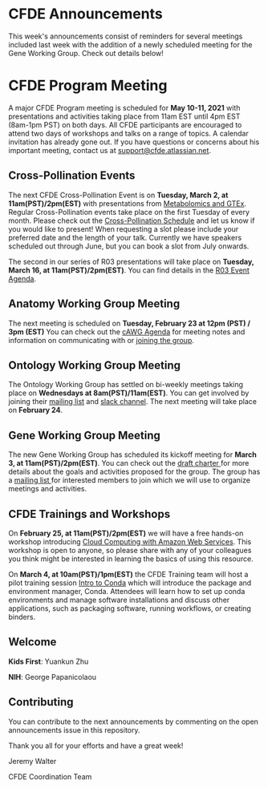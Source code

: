 # CFDE Announcements

This week's announcements consist of reminders for several meetings included last week with the addition of a newly scheduled meeting for the Gene Working Group. Check out details below!

# CFDE Program Meeting
A major CFDE Program meeting is scheduled for **May 10-11, 2021** with presentations and activities taking place from 11am EST until 4pm EST (8am-1pm PST) on both days.  All CFDE participants are encouraged to attend two days of workshops and talks on a range of topics. A calendar invitation has already gone out. If you have questions or concerns about his important meeting, contact us at support@cfde.atlassian.net.

## Cross-Pollination Events
The next CFDE Cross-Pollination Event is on **Tuesday, March 2, at 11am(PST)/2pm(EST)** with presentations from [Metabolomics and GTEx](https://docs.google.com/document/d/12qQiv8lNwZ2E2oaCR3jXsOgL5lMtrosxoONushBFGtc/edit?usp=sharing). Regular Cross-Pollination events take place on the first Tuesday of every month. Please check out the [Cross-Pollination Schedule](https://docs.google.com/spreadsheets/d/1hQAeOLkivUZZnwZ_KxfGw3neezMaWbrPk9nnFiKfQGA/edit?usp=sharing) and let us know if you would like to present! When requesting a slot please include your preferred date and the length of your talk. Currently we have speakers scheduled out through June, but you can book a slot from July onwards.

The second in our series of R03 presentations will take place on **Tuesday, March 16, at 11am(PST)/2pm(EST)**. You can find details in the [R03 Event Agenda](https://docs.google.com/document/d/1hKPdAs82zqcUZQjMPRcRtUvAkhdIR2ibW2VLn9P_ZZg/edit?usp=sharing). 

## Anatomy Working Group Meeting
The next meeting is scheduled on **Tuesday, February 23 at 12pm (PST) / 3pm (EST)**
You can check out the [cAWG Agenda](https://docs.google.com/document/d/1K5L9WllqaABbr4MGO21ogDELyvtpVrD31wbvSNhx6ys/edit?usp=sharing) for meeting notes and information on communicating with or [joining the group](https://crosspollinationevents.groups.io/g/AnatomyWorkingGroup). 

## Ontology Working Group Meeting
The Ontology Working Group has settled on bi-weekly meetings taking place on **Wednesdays at 8am(PST)/11am(EST)**. You can get involved by joining their [mailing list](https://crosspollinationevents.groups.io/g/OntologyWorkingGroup) and [slack channel](https://cfdeworkspace.slack.com/archives/C01GP14DLJX.). The next meeting will take place on **February 24**. 

## Gene Working Group Meeting
The new Gene Working Group has scheduled its kickoff meeting for **March 3, at 11am(PST)/2pm(EST)**. You can check out the [draft charter ](https://drive.google.com/file/d/1DbdbQ73_YlvG9iDuDSljyWyZWKdQDKNX/view?usp=sharing)for more details about the goals and activities proposed for the group. The group has a [mailing list ](https://crosspollinationevents.groups.io/g/GeneWorkingGroup) for interested members to join which we will use to organize meetings and activities.

## CFDE Trainings and Workshops
On **February 25, at 11am(PST)/2pm(EST)** we will have a free hands-on workshop introducing [Cloud Computing with Amazon Web Services](https://registration.genomecenter.ucdavis.edu/events/intro_aws_feb_2021/). This workshop is open to anyone, so please share with any of your colleagues you think might be interested in learning the basics of using this resource. 

On **March 4, at 10am(PST)/1pm(EST)** the CFDE Training team will host a pilot training session [Intro to Conda](https://registration.genomecenter.ucdavis.edu/events/intro_to_conda_march4/register/) which will introduce the package and environment manager, Conda. Attendees will learn how to set up conda environments and manage software installations and discuss other applications, such as packaging software, running workflows, or creating binders. 

## Welcome
**Kids First**: Yuankun Zhu

**NIH**: George Papanicolaou

## Contributing
You can contribute to the next announcements by commenting on the open announcements issue in this repository.

Thank you all for your efforts and have a great week!

Jeremy Walter

CFDE Coordination Team
